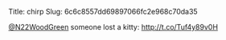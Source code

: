Title: chirp
Slug: 6c6c8557dd69897066fc2e968c70da35

<a href="http://twitter.com/N22WoodGreen">@N22WoodGreen</a> someone lost a kitty: <a href="http://t.co/Tuf4y89v0H">http://t.co/Tuf4y89v0H</a>
